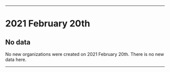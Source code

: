 
***

# 2021 February 20th

## No data

No new organizations were created on 2021 February 20th. There is no new data here.

***
